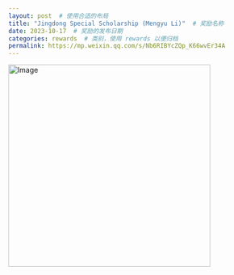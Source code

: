 ```yaml
---
layout: post  # 使用合适的布局
title: "Jingdong Special Scholarship (Mengyu Li)"  # 奖励名称
date: 2023-10-17  # 奖励的发布日期
categories: rewards  # 类别，使用 rewards 以便归档
permalink: https://mp.weixin.qq.com/s/Nb6RIBYcZQp_K66wvEr34A
---
```


<img src="https://cheng-bdal.github.io//images/李梦雨青托.jpg" alt="Image" width="400">